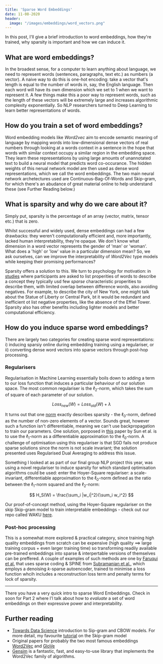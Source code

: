 ```yaml
---
title: 'Sparse Word Embeddings'
date: 11-08-2020
header:
  image: "/images/embeddings/word_vectors.png"
---
```

In this post, I'll give a brief introduction to word embeddings, how they're trained, why sparsity is important and how we can induce it.

## What are word embeddings? 
In the broadest sense, for a computer to learn anything about language, we need to represent words (sentences, paragraphs, text etc.) as numbers (a vector). A naive way to do this is one-hot encoding: take a vector that's length is equal to the number of words in, say, the English language. Then each word will have its own dimension which we set to 1 when we want to represent it. A few things make this a poor way to represent words, such as the length of these vectors will be extremely large and increases algorithmic complexity exponentially. So NLP researchers turned to Deep Learning to learn better representations of words. 

## How do you train a set of word embeddings?
Word embedding models like *Word2vec* aim to encode semantic meaning of language by mapping words into low-dimensional dense vectors of real numbers through looking at a words context in a sentence in the hope that words with similar context occupy a similar region in the embedding space. They learn these representations by using large amounts of unannotated text to build a neural model that predicts word co-occurance. The hidden weights of this nerual network model are then used as dense word representations, which we call the word embeddings. The two main neural network archetectures used are Continuous-Bag-Of-Words and Skip-gram, for which there's an abudance of great material online to help understand these (see Further Reading below.) 

## What is sparsity and why do we care about it?
Simply put, sparsity is the percentage of an array (vector, matrix, tensor etc.) that is zero.

Whilst successful and widely used, dense embeddings can had a few drawbacks: they weren't computationally efficient and, more importantly, lacked human interpretability, they're opaque. We don't know what dimension in a word vector represents the gender of 'man' or 'woman'. What does a 'high' or 'low' value in a particular dimension mean?  So, we ask ourselves, can we improve the interpretability of *Word2Vec* type models while keeping their promising performances? 

Sparsity offers a solution to this.  We turn to psychology for motivation: in [studies](https://link.springer.com/content/pdf/10.3758/BRM.40.1.183.pdf) where participants are asked to list properities of words to describe a concept they typically usd few *sparse* characteristic properities to describe them, with limited overlap between difference words, also avoiding negatives. For example, to describe the city of New York, one might talk about the Statue of Liberty or Central Park, bt it would be redundant and inefficient ot list negative properties, like the absence of the Effiel Tower. Sparsity also has other benefits including lighter models and better computational efficiency.

## How do you induce sparse word embeddings?
There are largely two categories for creating sparse word representations: i) inducing sparsiy online during embedding training using a regulariser, or ii) converting dense word vectors into sparse vectors through post-hop processing.

### Regularisers
Regularisation in Machine Learning essentially boils down to adding a term to our loss function that induces a particular behaviour of our solution space. The most common regulariser is the $\ell_2$-norm, which takes the sum of square of each parameter of our solution. 

$$
Loss_{new}(W) = Loss_{old}(W) + \lambda 
$$

It turns out that one [norm](https://medium.com/@montjoile/l0-norm-l1-norm-l2-norm-l-infinity-norm-7a7d18a4f40c) exactly describes sparsity - the $\ell_0$-norm, defined as the number of non-zero elements of a vector. Sounds great, however such a function isn't differentiable, meaning we can't use backpropagation to train our parameters. One solution, porposed in [this](https://www.ijcai.org/Proceedings/16/Papers/414.pdf) paper by Sun et al. is to use the $\ell_1$-norm as a differentiable approximation to the $\ell_0$-norm. A challenge of optimisation using this regulariser is that SGD fails not produce sparse solutions since the norm is not scale invariant; the solution presented uses Regularised Dual Averaging to address this issue.

Something I looked at as part of our final group NLP project this year, was using a novel regulariser to induce sparsity for which standard optimisation algorithms could be used: enter the Hoyer-Square regulariser: a scale-invariant, differentiable approximation to the $\ell_0$-norm defined as the ratio between the $\ell_1$-norm squared and the $\ell_2$-norm:

$$
H_S(W) = \frac{\sum_i |w_i|^2}{\sum_i w_i^2}
$$

Our proof-of-concept method, using the Hoyer-Square regulariser on the skip Skip-gram model to train interpretable embeddings - check out our repo called WAKU [here](https://github.com/apappu97/WAKU).

### Post-hoc processing
This is a somewhat more explored & practical category, since training high quality embeddings from scratch can be expensive (high quality $\implies$ large training corpus + even larger training time) so transforming readily available pre-trained embeddings into sparse & interpertable versions of themselves can be preffered. A couple of examples of such methods are one by [Faruqui et al.](https://arxiv.org/pdf/1506.02004.pdf) that uses sparse coding & SPINE from [Subramanian et al.](https://arxiv.org/pdf/1711.08792.pdf), which employs a denoising $k$-sparse autoencoder, trained to minimise a loss function whcih includes a reconstruction loss term and penalty terms for lock of sparsity.

____

There you have a very quick intro to sparse Word Embeddings. Check in soon for Part 2 where I'l talk about how to *evaluate* a set of word embeddings on their expressive power and interpretability.

## Further reading
- [Towards Data Science](https://towardsdatascience.com/nlp-101-word2vec-skip-gram-and-cbow-93512ee24314
) introduction to Sip-gram and CBOW models. For more detail, my favourite [tutorial]((http://mccormickml.com/2016/04/19/word2vec-tutorial-the-skip-gram-model/)) on the Skip-gram model
- Original papers for probably the two most famous embeddings [Word2Vec](https://papers.nips.cc/paper/5021-distributed-representations-of-words-and-phrases-and-their-compositionality.pdf) and [GloVe](https://nlp.stanford.edu/pubs/glove.pdf)
- [Gensim](https://radimrehurek.com/gensim/) is a fantastic, fast, and easy-to-use library that implements the Word2Vec family of algorithms.



